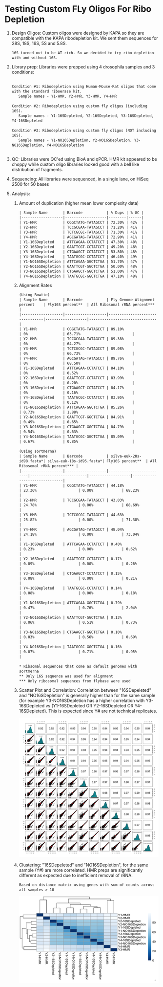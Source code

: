 
# Testing Custom FLy Oligos For Ribo Depletion

1. Design Oligos: Custom oligos were designed by KAPA so they are compatible with the KAPA ribodepletion kit. We sent them sequences for 28S, 18S, 16S, 5S and 5.8S.

	```
	16S turned out to be AT rich. So we decided to try ribo depletion with and without 16S.
	```
   
2. Library prep: Libraries were prepped using 4 drosophila samples and 3 conditions:

	```

   	Condition #1: Ribodepletion using Human-Mouse-Rat oligos that come with the standard riboerase kit. 
       Sample names - Y1-HMR, Y2-HMR, Y3-HMR, Y4-HMR
       
   	Condition #2: Ribodepletion using custom fly oligos (including 16S). 
       Sample names - Y1-16SDepleted, Y2-16SDepleted, Y3-16SDepleted, Y4-16SDepleted
       
   	Condition #3: Ribodepletion using custom fly oligos (NOT including 16S). 
       Sample names - Y1-NO16SDepletion, Y2-NO16SDepletion, Y3-NO16SDepletion, Y4-NO16SDepletion
       
	```


3. QC: Libraries were QC'ed using BioA and qPCR. HMR kit appeared to be choppy while custom oligo libraries looked good with a bell like distribution of fragments.

4. Sequencing: All libraries were sequenced, in a single lane, on HiSeq 2500 for 50 bases

5. Analysis: 

	1. Amount of duplication (higher mean lower complexity data)
		```
		| Sample Name       | Barcode           | % Dups | % GC |
		|-------------------|-------------------|--------|------|
		| Y1-HMR            | CGGCTATG-TATAGCCT | 72.30% | 42%  |
		| Y2-HMR            | TCCGCGAA-TATAGCCT | 71.20% | 41%  |
		| Y3-HMR            | TCTCGCGC-TATAGCCT | 71.30% | 41%  |
		| Y4-HMR            | AGCGATAG-TATAGCCT | 72.90% | 41%  |
		| Y1-16SDepleted    | ATTCAGAA-CCTATCCT | 47.30% | 48%  |
		| Y2-16SDepleted    | GAATTCGT-CCTATCCT | 49.20% | 48%  |
		| Y3-16SDepleted    | CTGAAGCT-CCTATCCT | 53.80% | 48%  |
		| Y4-16SDepleted    | TAATGCGC-CCTATCCT | 46.40% | 49%  |
		| Y1-NO16SDepletion | ATTCAGAA-GGCTCTGA | 51.70% | 47%  |
		| Y2-NO16SDepletion | GAATTCGT-GGCTCTGA | 50.00% | 48%  |
		| Y3-NO16SDepletion | CTGAAGCT-GGCTCTGA | 51.00% | 47%  |
		| Y4-NO16SDepletion | TAATGCGC-GGCTCTGA | 47.10% | 48%  |
		```
	2. Alignment Rates 
		```
		(Using Bowtie)
		| Sample Name       | Barcode           | Fly Genome Alignment percent    | Fly16S percent**  | All Ribosomal rRNA percent*** |
		|-------------------|-------------------|---------------------------------|-------------------|-------------------------------|
		| Y1-HMR            | CGGCTATG-TATAGCCT | 89.10%                          | 0%                | 63.71%                        |
		| Y2-HMR            | TCCGCGAA-TATAGCCT | 89.38%                          | 0%                | 64.27%                        |
		| Y3-HMR            | TCTCGCGC-TATAGCCT | 89.08%                          | 0%                | 66.73%                        |
		| Y4-HMR            | AGCGATAG-TATAGCCT | 89.76%                          | 0%                | 68.50%                        |
		| Y1-16SDepleted    | ATTCAGAA-CCTATCCT | 84.10%                          | 0%                | 0.52%                         |
		| Y2-16SDepleted    | GAATTCGT-CCTATCCT | 83.99%                          | 0%                | 0.20%                         |
		| Y3-16SDepleted    | CTGAAGCT-CCTATCCT | 84.17%                          | 0%                | 0.16%                         |
		| Y4-16SDepleted    | TAATGCGC-CCTATCCT | 83.95%                          | 0%                | 0.12%                         |
		| Y1-NO16SDepletion | ATTCAGAA-GGCTCTGA | 85.26%                          | 0.73%             | 1.88%                         |
		| Y2-NO16SDepletion | GAATTCGT-GGCTCTGA | 84.91%                          | 0.49%             | 0.65%                         |
		| Y3-NO16SDepletion | CTGAAGCT-GGCTCTGA | 84.79%                          | 0.54%             | 0.63%                         |
		| Y4-NO16SDepletion | TAATGCGC-GGCTCTGA | 85.09%                          | 0.67%             | 0.85%                         |

		(Using sortmerna)
		| Sample Name       | Barcode           | silva-euk-28s-id98.fasta*| silva-euk-18s-id95.fasta*| Fly16S percent**  | All Ribosomal rRNA percent*** |
		|-------------------|-------------------|--------------------------|--------------------------|-------------------|-------------------------------|
		| Y1-HMR            | CGGCTATG-TATAGCCT | 44.18%                   | 23.36%                   | 0.00%             | 68.23%                        |
		| Y2-HMR            | TCCGCGAA-TATAGCCT | 43.03%                   | 24.78%                   | 0.00%             | 68.69%                        |
		| Y3-HMR            | TCTCGCGC-TATAGCCT | 44.63%                   | 25.82%                   | 0.00%             | 71.38%                        |
		| Y4-HMR            | AGCGATAG-TATAGCCT | 48.04%                   | 24.18%                   | 0.00%             | 73.04%                        |
		| Y1-16SDepleted    | ATTCAGAA-CCTATCCT | 0.40%                    | 0.23%                    | 0.00%             | 0.62%                         |
		| Y2-16SDepleted    | GAATTCGT-CCTATCCT | 0.17%                    | 0.09%                    | 0.00%             | 0.26%                         |
		| Y3-16SDepleted    | CTGAAGCT-CCTATCCT | 0.15%                    | 0.08%                    | 0.00%             | 0.21%                         |
		| Y4-16SDepleted    | TAATGCGC-CCTATCCT | 0.14%                    | 0.08%                    | 0.00%             | 0.18%                         |
		| Y1-NO16SDepletion | ATTCAGAA-GGCTCTGA | 0.79%                    | 0.47%                    | 0.76%             | 2.04%                         |
		| Y2-NO16SDepletion | GAATTCGT-GGCTCTGA | 0.13%                    | 0.06%                    | 0.51%             | 0.73%                         |
		| Y3-NO16SDepletion | CTGAAGCT-GGCTCTGA | 0.10%                    | 0.03%                    | 0.56%             | 0.69%                         |
		| Y4-NO16SDepletion | TAATGCGC-GGCTCTGA | 0.16%                    | 0.07%                    | 0.71%             | 0.95%                         |

		* Ribsomal sequences that come as default genomes with sortmerna
		** Only 16S sequence was used for alignment
		*** Only ribosomal sequences from flybase were used
		```
		
	3. Scatter Plot and Correlation: Correlation between "16SDepeleted" and "NO16SDepletion" is generally higher than for the same sample (for example Y3-NO16SDepletion has a higher correlation with Y3-16SDepleted vs (Y1-16SDepleted OR Y2-16SDepleted OR Y4-16SDepleted). This is expected since Y# are not technical replicates.
	
		![ScatterAndCorr](scatterplots-and-corr.jpeg)
	
	4. Clustering: "16SDepeleted" and "NO16SDepletion", for the same sample (Y#) are more correlated. HMR preps are significantly different as expected due to inefficient removal of rRNA.
		
		```
		Based on distance matrix using genes with sum of counts across all samples > 10
		```
		![Clustering](clustering.png)
